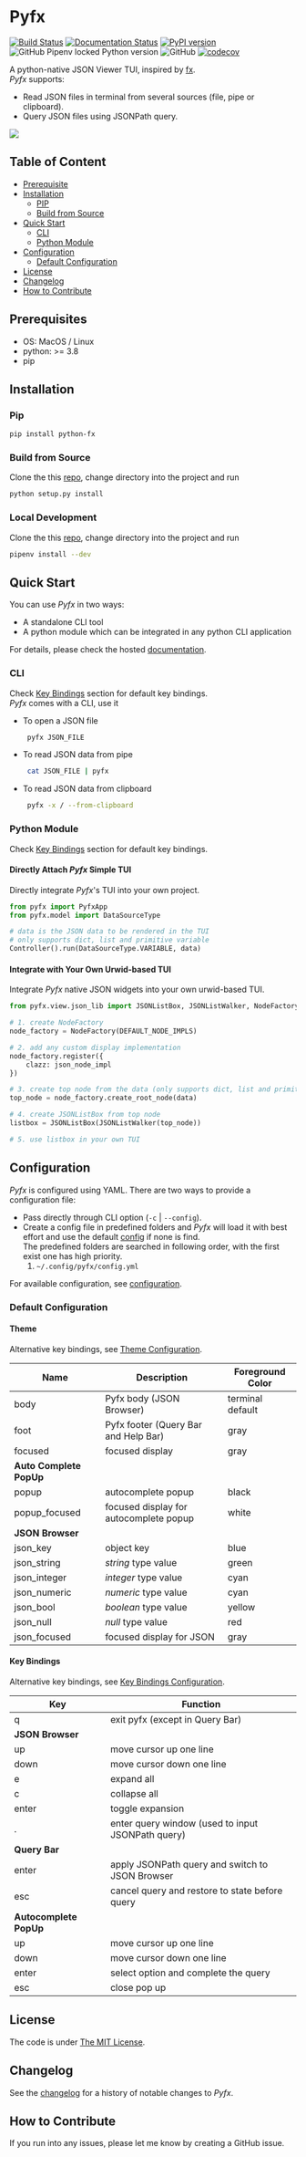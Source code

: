 # Pyfx
[![Build Status](https://travis-ci.com/cielong/pyfx.svg?branch=main)](https://travis-ci.com/github/cielong/pyfx)
[![Documentation Status](https://readthedocs.org/projects/python-fx/badge/?version=latest)](https://python-fx.readthedocs.io/en/latest/?badge=latest)
[![PyPI version](https://badge.fury.io/py/python-fx.svg)](https://badge.fury.io/py/python-fx)
![GitHub Pipenv locked Python version](https://img.shields.io/github/pipenv/locked/python-version/cielong/pyfx)
![GitHub](https://img.shields.io/github/license/cielong/pyfx)
[![codecov](https://codecov.io/gh/cielong/pyfx/branch/main/graph/badge.svg?token=QRA9CDTRTJ)](https://codecov.io/gh/cielong/pyfx)  

A python-native JSON Viewer TUI, inspired by [fx](https://github.com/antonmedv/fx).  
*Pyfx* supports:
* Read JSON files in terminal from several sources (file, pipe or clipboard).
* Query JSON files using JSONPath query.

![](docs/demo.gif)

## Table of Content

* [Prerequisite](#prerequisites)
* [Installation](#installation)
  * [PIP](#pip)
  * [Build from Source](#build-from-source)
* [Quick Start](#quick-start)
  * [CLI](#cli)
  * [Python Module](#python-module)
* [Configuration](#configuration)
  * [Default Configuration](#default-configuration)
* [License](#license)
* [Changelog](#changelog)
* [How to Contribute](#how-to-contribute)

## Prerequisites
* OS: MacOS / Linux
* python: >= 3.8
* pip

## Installation
### Pip
```bash
pip install python-fx
```
### Build from Source
Clone the this [repo](https://github.com/cielong/pyfx.git), change directory into the project and run
```bash
python setup.py install
```
### Local Development
Clone the this [repo](https://github.com/cielong/pyfx.git), change directory into the project and run
```bash
pipenv install --dev
```

## Quick Start
You can use *Pyfx* in two ways:
* A standalone CLI tool
* A python module which can be integrated in any python CLI application

For details, please check the hosted [documentation](https://python-fx.readthedocs.io/en/latest/).
### CLI
Check [Key Bindings](#key-bindings) section for default key bindings.  
*Pyfx* comes with a CLI, use it
* To open a JSON file
  ```bash
   pyfx JSON_FILE
  ```
* To read JSON data from pipe
  ```bash
   cat JSON_FILE | pyfx
  ```
* To read JSON data from clipboard
  ```bash
   pyfx -x / --from-clipboard
  ```

### Python Module
Check [Key Bindings](#key-bindings) section for default key bindings.
  
#### Directly Attach *Pyfx* Simple TUI
Directly integrate *Pyfx*'s TUI into your own project.  
```python
from pyfx import PyfxApp
from pyfx.model import DataSourceType

# data is the JSON data to be rendered in the TUI
# only supports dict, list and primitive variable
Controller().run(DataSourceType.VARIABLE, data)
```

#### Integrate with Your Own Urwid-based TUI
Integrate *Pyfx* native JSON widgets into your own urwid-based TUI.
```python
from pyfx.view.json_lib import JSONListBox, JSONListWalker, NodeFactory, DEFAULT_NODE_IMPLS

# 1. create NodeFactory
node_factory = NodeFactory(DEFAULT_NODE_IMPLS)

# 2. add any custom display implementation
node_factory.register({
    clazz: json_node_impl
})

# 3. create top node from the data (only supports dict, list and primitive variable)
top_node = node_factory.create_root_node(data)

# 4. create JSONListBox from top node
listbox = JSONListBox(JSONListWalker(top_node))

# 5. use listbox in your own TUI
```

## Configuration
*Pyfx* is configured using YAML. There are two ways to provide a configuration file: 
* Pass directly through CLI option (`-c` | `--config`).
* Create a config file in predefined folders and *Pyfx* will load it with best effort and
  use the default [config](src/pyfx/config/config.yml) if none is find.  
  The predefined folders are searched in following order, with the first exist one has high priority.  
  1. `~/.config/pyfx/config.yml`

For available configuration, see [configuration](https://python-fx.readthedocs.io/en/latest/configuration/index.html).

### Default Configuration
#### Theme
Alternative key bindings, see [Theme Configuration](https://python-fx.readthedocs.io/en/latest/configuration/theme.html).   

| Name             | Description                                            | Foreground Color   |
|------------------|--------------------------------------------------------|--------------------|
| body             | Pyfx body (JSON Browser)                               | terminal default   |
| foot             | Pyfx footer (Query Bar and Help Bar)                   | gray               |
| focused          | focused display                                        | gray               |
| **Auto Complete PopUp**                                                                        |
| popup            | autocomplete popup                                     | black              |
| popup_focused    | focused display for autocomplete popup                 | white              |
| **JSON Browser**                                                                               |
| json_key         | object key                                             | blue               |
| json_string      | *string* type value                                    | green              |
| json_integer     | *integer* type value                                   | cyan               |
| json_numeric     | *numeric* type value                                   | cyan               |
| json_bool        | *boolean* type value                                   | yellow             |
| json_null        | *null* type value                                      | red                |
| json_focused     | focused display for JSON                               | gray               |

#### Key Bindings
Alternative key bindings, see [Key Bindings Configuration](https://python-fx.readthedocs.io/en/latest/configuration/keymap.html).   

| Key              | Function                                          |
|------------------|---------------------------------------------------|
| q                | exit pyfx (except in Query Bar)                   |
| **JSON Browser**                                                     |
| up               | move cursor up one line                           |
| down             | move cursor down one line                         |
| e                | expand all                                        |
| c                | collapse all                                      |
| enter            | toggle expansion                                  |
| .                | enter query window (used to input JSONPath query) |
| **Query Bar**                                                        |
| enter            | apply JSONPath query and switch to JSON Browser   |
| esc              | cancel query and restore to state before query    |
| **Autocomplete PopUp**                                               |
| up               | move cursor up one line                           |
| down             | move cursor down one line                         |
| enter            | select option and complete the query              |
| esc              | close pop up                                      |

## License
The code is under [The MIT License](LICENSE.txt).

## Changelog
See the [changelog](CHANGELOG.md) for a history of notable changes to *Pyfx*.

## How to Contribute
If you run into any issues, please let me know by creating a GitHub issue.
